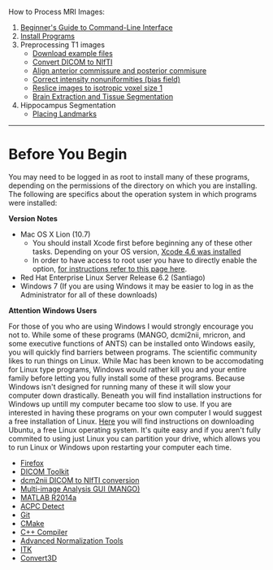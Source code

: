 How to Process MRI Images:

1. [Beginner's Guide to Command-Line Interface](begin_primer)
2. [Install Programs](Home)
3. Preprocessing T1 images
     * [Download example files](https://bitbucket.org/njhunsaker/preprocessing-t1-example)
     * [Convert DICOM to NIfTI](preprocessing_dcm2nii)
     * [Align anterior commissure and posterior commisure](preprocessing_acpcdetect)
     * [Correct intensity nonuniformities (bias field)](preprocessing_N4BiasFieldCorrection)
     * [Reslice images to isotropic voxel size 1](preprocessing_reslice)
     * [Brain Extraction and Tissue Segmentation](preprocessing_antscorticalthickness)
4. Hippocampus Segmentation
     * [Placing Landmarks](hpc_landmarks)

---------------------------------------

# Before You Begin

You may need to be logged in as root to install many of these programs, depending on the permissions of the directory on which you are installing. The following are specifics about the operation system in which programs were installed: 

**Version Notes**

* Mac OS X Lion (10.7)
     * You should install Xcode first before beginning any of these other tasks. Depending on your OS version, [Xcode 4.6 was installed](https://developer.apple.com/downloads/index.action#)
     * In order to have access to root user you have to directly enable the option, [for instructions refer to this page here](http://support.apple.com/kb/ht1528).
* Red Hat Enterprise Linux Server Release 6.2 (Santiago)
* Windows 7 (If you are using Windows it may be easier to log in as the Administrator for all of these downloads)

**Attention Windows Users**

For those of you who are using Windows I would strongly encourage you not to. While some of these programs (MANGO, dcmi2nii, mricron, and some executive functions of ANTS) can be installed onto Windows easily, you will quickly find barriers between programs. The scientific community likes to run things on Linux. While Mac has been known to be accomodating for Linux type programs, Windows would rather kill you and your entire family before letting you fully install some of these programs. Because Windows isn't designed for running many of these it will slow your computer down drastically. Beneath you will find installation instructions for Windows up untill my computer became too slow to use. If you are interested in having these programs on your own computer I would suggest a free installation of Linux. [Here](http://www.ubuntu.com/download/server/install-ubuntu-server) you will find instructions on downloading Ubuntu, a free Linux operating system. It's quite easy and if you aren't fully commited to using just Linux you can partition your drive, which allows you to run Linux or Windows upon restarting your computer each time.

* [Firefox](install_firefox)
* [DICOM Toolkit](install_dcmtk)
* [dcm2nii DICOM to NIfTI conversion](install_dcm2nii)
* [Multi-image Analysis GUI (MANGO)](install_mango)
* [MATLAB R2014a](install_matlabR2014a)
* [ACPC Detect](install_acpcdetect)
* [Git](install_git)
* [CMake](install_cmake)
* [C++ Compiler](install_gcc)
* [Advanced Normalization Tools](install_ants)
* [ITK](install_itk)
* [Convert3D](install_convert3d)